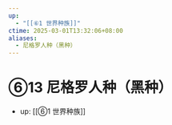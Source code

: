 ```yaml
---
up:
  - "[[⑥1 世界种族]]"
ctime: 2025-03-01T13:32:06+08:00
aliases:
  - 尼格罗人种（黑种）
---
```


# ⑥13 尼格罗人种（黑种）

- up: [[⑥1 世界种族]]
